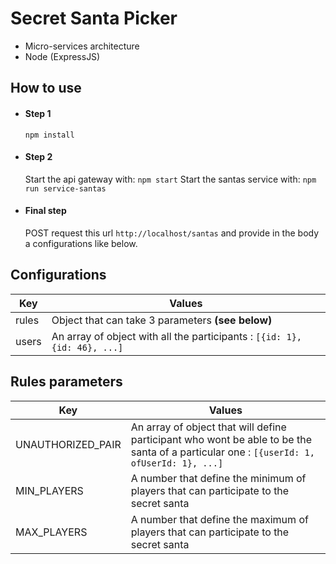 # Secret Santa Picker

- Micro-services architecture
- Node (ExpressJS)

## How to use

- #### Step 1
    `npm install`
- #### Step 2
    
    Start the api gateway with: `npm start`
    Start the santas service with: `npm run service-santas`

- #### Final step

    POST request this url `http://localhost/santas` and provide in the body a configurations like below.

## Configurations

| Key | Values |
| -------- | -------- |
| rules | Object that can take 3 parameters **(see below)** |
| users | An array of object with all the participants : `[{id: 1}, {id: 46}, ...]` |

## Rules parameters

| Key | Values |
| -------- | -------- |
| UNAUTHORIZED_PAIR | An array of object that will define participant who wont be able to be the santa of a particular one : `[{userId: 1, ofUserId: 1}, ...]` |
| MIN_PLAYERS | A number that define the minimum of players that can participate to the secret santa |
| MAX_PLAYERS | A number that define the maximum of players that can participate to the secret santa |
